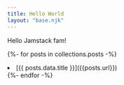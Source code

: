 ```yaml
--- 
title: Hello World
layout: "base.njk"
--- 
```

Hello Jamstack fam!

{%- for posts in collections.posts -%}
<li>[{{ posts.data.title }}]({{posts.url}})</li>
{%- endfor -%}